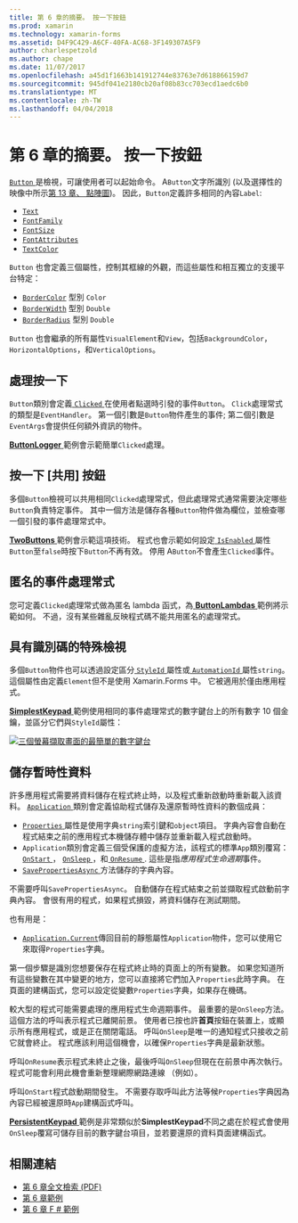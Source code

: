 ```yaml
---
title: 第 6 章的摘要。 按一下按鈕
ms.prod: xamarin
ms.technology: xamarin-forms
ms.assetid: D4F9C429-A6CF-40FA-AC68-3F149307A5F9
author: charlespetzold
ms.author: chape
ms.date: 11/07/2017
ms.openlocfilehash: a45d1f1663b141912744e83763e7d618866159d7
ms.sourcegitcommit: 945df041e2180cb20af08b83cc703ecd1aedc6b0
ms.translationtype: MT
ms.contentlocale: zh-TW
ms.lasthandoff: 04/04/2018
---
```

# <a name="summary-of-chapter-6-button-clicks"></a>第 6 章的摘要。 按一下按鈕

[ `Button` ](https://developer.xamarin.com/api/type/Xamarin.Forms.Button/)是檢視，可讓使用者可以起始命令。 A`Button`文字所識別 (以及選擇性的映像中所示[第 13 章、 點陣圖](chapter13.md))。 因此，`Button`定義許多相同的內容`Label`:

- [`Text`](https://developer.xamarin.com/api/property/Xamarin.Forms.Button.Text/)
- [`FontFamily`](https://developer.xamarin.com/api/property/Xamarin.Forms.Button.FontFamily/)
- [`FontSize`](https://developer.xamarin.com/api/property/Xamarin.Forms.Button.FontSize/)
- [`FontAttributes`](https://developer.xamarin.com/api/property/Xamarin.Forms.Button.FontAttributes/)
- [`TextColor`](https://developer.xamarin.com/api/property/Xamarin.Forms.Button.TextColor/)

`Button` 也會定義三個屬性，控制其框線的外觀，而這些屬性和相互獨立的支援平台特定：

- [`BorderColor`](https://developer.xamarin.com/api/property/Xamarin.Forms.Button.BorderColor/) 型別 `Color`
- [`BorderWidth`](https://developer.xamarin.com/api/property/Xamarin.Forms.Button.BorderWidth/) 型別 `Double`
- [`BorderRadius`](https://developer.xamarin.com/api/property/Xamarin.Forms.Button.BorderRadius/) 型別 `Double`

`Button` 也會繼承的所有屬性`VisualElement`和`View`，包括`BackgroundColor`， `HorizontalOptions`，和`VerticalOptions`。

## <a name="processing-the-click"></a>處理按一下

`Button`類別會定義[ `Clicked` ](https://developer.xamarin.com/api/event/Xamarin.Forms.Button.Clicked/)在使用者點選時引發的事件`Button`。 `Click`處理常式的類型是`EventHandler`。 第一個引數是`Button`物件產生的事件; 第二個引數是`EventArgs`會提供任何額外資訊的物件。

[ **ButtonLogger** ](https://github.com/xamarin/xamarin-forms-book-samples/tree/master/Chapter06/ButtonLogger)範例會示範簡單`Clicked`處理。

## <a name="sharing-button-clicks"></a>按一下 [共用] 按鈕

多個`Button`檢視可以共用相同`Clicked`處理常式，但此處理常式通常需要決定哪些`Button`負責特定事件。 其中一個方法是儲存各種`Button`物件做為欄位，並檢查哪一個引發的事件處理常式中。

[ **TwoButtons** ](https://github.com/xamarin/xamarin-forms-book-samples/tree/master/Chapter06/TwoButtons)範例會示範這項技術。 程式也會示範如何設定[ `IsEnabled` ](https://developer.xamarin.com/api/property/Xamarin.Forms.VisualElement.IsEnabled/)屬性`Button`至`false`時按下`Button`不再有效。 停用 A`Button`不會產生`Clicked`事件。

## <a name="anonymous-event-handlers"></a>匿名的事件處理常式

您可定義`Clicked`處理常式做為匿名 lambda 函式，為[ **ButtonLambdas** ](https://github.com/xamarin/xamarin-forms-book-samples/tree/master/Chapter06/ButtonLambdas)範例將示範如何。 不過，沒有某些雜亂反映程式碼不能共用匿名的處理常式。

## <a name="distinguishing-views-with-ids"></a>具有識別碼的特殊檢視

多個`Button`物件也可以透過設定區分[ `StyleId` ](https://developer.xamarin.com/api/property/Xamarin.Forms.Element.StyleId/)屬性或[ `AutomationId` ](https://developer.xamarin.com/api/property/Xamarin.Forms.Element.AutomationId/)屬性`string`。 這個屬性由定義`Element`但不是使用 Xamarin.Forms 中。 它被適用於僅由應用程式。

[ **SimplestKeypad** ](https://github.com/xamarin/xamarin-forms-book-samples/tree/master/Chapter06/SimplestKeypad)範例使用相同的事件處理常式的數字鍵台上的所有數字 10 個金鑰，並區分它們與`StyleId`屬性：

[![三個螢幕擷取畫面的最簡單的數字鍵台](images/ch06fg04-small.png "計算機")](images/ch06fg04-large.png#lightbox "計算機")

## <a name="saving-transient-data"></a>儲存暫時性資料

許多應用程式需要將資料儲存在程式終止時，以及程式重新啟動時重新載入該資料。 [ `Application` ](https://developer.xamarin.com/api/type/Xamarin.Forms.Application/)類別會定義協助程式儲存及還原暫時性資料的數個成員：

- [ `Properties` ](https://developer.xamarin.com/api/property/Xamarin.Forms.Application.Properties/)屬性是使用字典`string`索引鍵和`object`項目。 字典內容會自動在程式結束之前的應用程式本機儲存體中儲存並重新載入程式啟動時。
- `Application`類別會定義三個受保護的虛擬方法，該程式的標準`App`類別覆寫： [ `OnStart` ](https://developer.xamarin.com/api/member/Xamarin.Forms.Application.OnStart()/)， [ `OnSleep` ](https://developer.xamarin.com/api/member/Xamarin.Forms.Application.OnSleep()/)，和[ `OnResume` ](https://developer.xamarin.com/api/member/Xamarin.Forms.Application.OnResume()/). 這些是指*應用程式生命週期*事件。
- [ `SavePropertiesAsync` ](https://developer.xamarin.com/api/member/Xamarin.Forms.Application.SavePropertiesAsync()/)方法儲存的字典內容。

不需要呼叫`SavePropertiesAsync`。 自動儲存在程式結束之前並擷取程式啟動前字典內容。 會很有用的程式，如果程式損毀，將資料儲存在測試期間。

也有用是：

- [`Application.Current`](https://developer.xamarin.com/api/property/Xamarin.Forms.Application.Current/)傳回目前的靜態屬性`Application`物件，您可以使用它來取得`Properties`字典。

第一個步驟是識別您想要保存在程式終止時的頁面上的所有變數。 如果您知道所有這些變數在其中變更的地方，您可以直接將它們加入`Properties`此時字典。 在頁面的建構函式，您可以設定從變數`Properties`字典，如果存在機碼。

較大型的程式可能需要處理的應用程式生命週期事件。 最重要的是`OnSleep`方法。 這個方法的呼叫表示程式已離開前景。 使用者已按也許**首頁**按鈕在裝置上，或顯示所有應用程式，或是正在關閉電話。 呼叫`OnSleep`是唯一的通知程式只接收之前它就會終止。 程式應該利用這個機會，以確保`Properties`字典是最新狀態。

呼叫`OnResume`表示程式未終止之後，最後呼叫`OnSleep`但現在在前景中再次執行。 程式可能會利用此機會重新整理網際網路連線 （例如）。

呼叫`OnStart`程式啟動期間發生。 不需要存取呼叫此方法等候`Properties`字典因為內容已經被還原時`App`建構函式呼叫。

[ **PersistentKeypad** ](https://github.com/xamarin/xamarin-forms-book-samples/tree/master/Chapter06/PersistentKeypad)範例是非常類似於**SimplestKeypad**不同之處在於程式會使用`OnSleep`覆寫可儲存目前的數字鍵台項目，並若要還原的資料頁面建構函式。



## <a name="related-links"></a>相關連結

- [第 6 章全文檢索 (PDF)](https://download.xamarin.com/developer/xamarin-forms-book/XamarinFormsBook-Ch06-Apr2016.pdf)
- [第 6 章範例](https://github.com/xamarin/xamarin-forms-book-samples/tree/master/Chapter06)
- [第 6 章 F # 範例](https://github.com/xamarin/xamarin-forms-book-samples/tree/master/Chapter06/FS)
